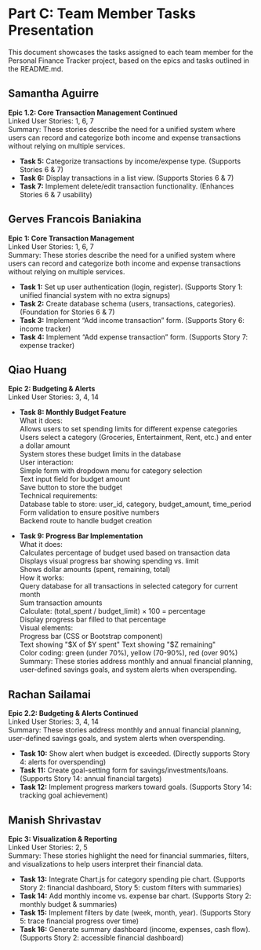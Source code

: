 # Part C: Team Member Tasks Presentation

This document showcases the tasks assigned to each team member for the Personal Finance Tracker project, based on the epics and tasks outlined in the README.md.

## Samantha Aguirre
**Epic 1.2: Core Transaction Management Continued**  
Linked User Stories: 1, 6, 7  
Summary: These stories describe the need for a unified system where users can record and categorize both income and expense transactions without relying on multiple services.

- **Task 5:** Categorize transactions by income/expense type. (Supports Stories 6 & 7)
- **Task 6:** Display transactions in a list view. (Supports Stories 6 & 7)
- **Task 7:** Implement delete/edit transaction functionality. (Enhances Stories 6 & 7 usability)

## Gerves Francois Baniakina
**Epic 1: Core Transaction Management**  
Linked User Stories: 1, 6, 7  
Summary: These stories describe the need for a unified system where users can record and categorize both income and expense transactions without relying on multiple services.

- **Task 1:** Set up user authentication (login, register). (Supports Story 1: unified financial system with no extra signups)
- **Task 2:** Create database schema (users, transactions, categories). (Foundation for Stories 6 & 7)
- **Task 3:** Implement “Add income transaction” form. (Supports Story 6: income tracker)
- **Task 4:** Implement “Add expense transaction” form. (Supports Story 7: expense tracker)

## Qiao Huang
**Epic 2: Budgeting & Alerts**  
Linked User Stories: 3, 4, 14

- **Task 8: Monthly Budget Feature**  
  What it does:  
  Allows users to set spending limits for different expense categories  
  Users select a category (Groceries, Entertainment, Rent, etc.) and enter a dollar amount  
  System stores these budget limits in the database  
  User interaction:  
  Simple form with dropdown menu for category selection  
  Text input field for budget amount  
  Save button to store the budget  
  Technical requirements:  
  Database table to store: user_id, category, budget_amount, time_period  
  Form validation to ensure positive numbers  
  Backend route to handle budget creation

- **Task 9: Progress Bar Implementation**  
  What it does:  
  Calculates percentage of budget used based on transaction data  
  Displays visual progress bar showing spending vs. limit  
  Shows dollar amounts (spent, remaining, total)  
  How it works:  
  Query database for all transactions in selected category for current month  
  Sum transaction amounts  
  Calculate: (total_spent / budget_limit) × 100 = percentage  
  Display progress bar filled to that percentage  
  Visual elements:  
  Progress bar (CSS or Bootstrap component)  
  Text showing "$X of $Y spent"  
  Text showing "$Z remaining"  
  Color coding: green (under 70%), yellow (70-90%), red (over 90%)  
  Summary: These stories address monthly and annual financial planning, user-defined savings goals, and system alerts when overspending.

## Rachan Sailamai
**Epic 2.2: Budgeting & Alerts Continued**  
Linked User Stories: 3, 4, 14  
Summary: These stories address monthly and annual financial planning, user-defined savings goals, and system alerts when overspending.

- **Task 10:** Show alert when budget is exceeded. (Directly supports Story 4: alerts for overspending)
- **Task 11:** Create goal-setting form for savings/investments/loans. (Supports Story 14: annual financial targets)
- **Task 12:** Implement progress markers toward goals. (Supports Story 14: tracking goal achievement)

## Manish Shrivastav
**Epic 3: Visualization & Reporting**  
Linked User Stories: 2, 5  
Summary: These stories highlight the need for financial summaries, filters, and visualizations to help users interpret their financial data.

- **Task 13:** Integrate Chart.js for category spending pie chart. (Supports Story 2: financial dashboard, Story 5: custom filters with summaries)
- **Task 14:** Add monthly income vs. expense bar chart. (Supports Story 2: monthly budget & summaries)
- **Task 15:** Implement filters by date (week, month, year). (Supports Story 5: trace financial progress over time)
- **Task 16:** Generate summary dashboard (income, expenses, cash flow). (Supports Story 2: accessible financial dashboard)
